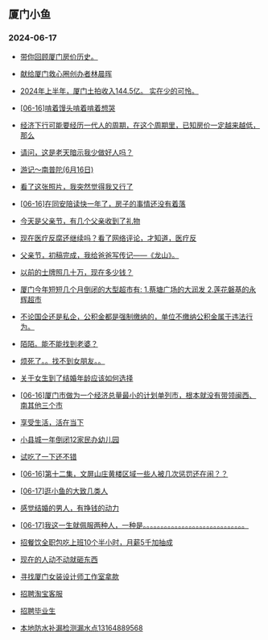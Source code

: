 ## 厦门小鱼 
### 2024-06-17

+ [带你回顾厦门房价历史。](http://bbs.xmfish.com/read-htm-tid-18205490.html)

+ [献给厦门救心圈创办者林晨晖](http://bbs.xmfish.com/read-htm-tid-18205647.html)

+ [2024年上半年，厦门土拍收入144.5亿。
实在少的可怜。](http://bbs.xmfish.com/read-htm-tid-18205609.html)

+ [[06-16]啃着馒头啃着啃着想哭](http://bbs.xmfish.com/read-htm-tid-18205530.html)

+ [经济下行可能要经历一代人的周期，在这个周期里，已知房价一定越来越低，那么](http://bbs.xmfish.com/read-htm-tid-18205654.html)

+ [请问，这是老天暗示我少做好人吗？](http://bbs.xmfish.com/read-htm-tid-18205652.html)

+ [游记～南普陀(6月16日)](http://bbs.xmfish.com/read-htm-tid-18205693.html)

+ [看了这张照片，我突然觉得我又行了](http://bbs.xmfish.com/read-htm-tid-18205708.html)

+ [[06-16]在同安陪读快一年了，房子的事情还没有着落](http://bbs.xmfish.com/read-htm-tid-18205684.html)

+ [今天是父亲节，有几个父亲收到了礼物](http://bbs.xmfish.com/read-htm-tid-18205611.html)

+ [现在医疗反腐还继续吗？看了网络评论，才知道，医疗反](http://bbs.xmfish.com/read-htm-tid-18205685.html)

+ [父亲节，初稿完成，我给爸爸写传记——《龙山》。](http://bbs.xmfish.com/read-htm-tid-18205756.html)

+ [以前的士牌照几十万，现在多少钱？](http://bbs.xmfish.com/read-htm-tid-18205730.html)

+ [厦门今年短短几个月倒闭的大型超市有:
1.蔡塘广场的大润发
2.莲花磐基的永辉超市](http://bbs.xmfish.com/read-htm-tid-18205689.html)

+ [不论国企还是私企，公积金都是强制缴纳的，单位不缴纳公积金属于违法行为。](http://bbs.xmfish.com/read-htm-tid-18205722.html)

+ [陌陌。能不能找到老婆？](http://bbs.xmfish.com/read-htm-tid-18205833.html)

+ [烦死了。。找不到女朋友。。](http://bbs.xmfish.com/read-htm-tid-18205817.html)

+ [关于女生到了结婚年龄应该如何选择](http://bbs.xmfish.com/read-htm-tid-18205866.html)

+ [[06-16]厦门市做为一个经济总量最小的计划单列市，根本就没有带领闽西、南其他三个市](http://bbs.xmfish.com/read-htm-tid-18205717.html)

+ [享受生活，活在当下](http://bbs.xmfish.com/read-htm-tid-18205701.html)

+ [小县城一年倒闭12家民办幼儿园](http://bbs.xmfish.com/read-htm-tid-18205828.html)

+ [试吃了一下还不错](http://bbs.xmfish.com/read-htm-tid-18205758.html)

+ [[06-16]第十二集，文屏山庄黄楼区域一些人被几次惩罚还在闹？？](http://bbs.xmfish.com/read-htm-tid-18205801.html)

+ [[06-17]逛小鱼的大致几类人](http://bbs.xmfish.com/read-htm-tid-18205920.html)

+ [感觉结婚的男人，有挣钱的动力](http://bbs.xmfish.com/read-htm-tid-18205809.html)

+ [[06-17]我这一生就佩服两种人，一种是。。。。。。。。。。。。。。。。。。。。。。。。。。。。。](http://bbs.xmfish.com/read-htm-tid-18205970.html)

+ [招餐饮全职包吃上班10个半小时，月薪5千加抽成](http://bbs.xmfish.com/read-htm-tid-18205860.html)

+ [现在的人动不动就砸东西](http://bbs.xmfish.com/read-htm-tid-18205858.html)

+ [寻找厦门女装设计师工作室拿款](http://bbs.xmfish.com/read-htm-tid-18205854.html)

+ [招聘淘宝客服](http://bbs.xmfish.com/read-htm-tid-18205850.html)

+ [招聘毕业生](http://bbs.xmfish.com/read-htm-tid-18205849.html)

+ [本地防水补漏检测漏水点13164889568](http://bbs.xmfish.com/read-htm-tid-18205853.html)

